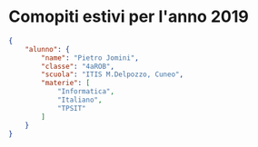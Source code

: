# Comopiti estivi per l'anno 2019

``` json
{   
    "alunno": {
        "name": "Pietro Jomini",
        "classe": "4aROB",
        "scuola": "ITIS M.Delpozzo, Cuneo",
        "materie": [
            "Informatica",
            "Italiano",
            "TPSIT"
        ]
    }
}
```